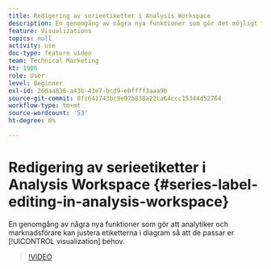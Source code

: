 ```yaml
---
title: Redigering av serieetiketter i Analysis Workspace
description: En genomgång av några nya funktioner som gör det möjligt för analytiker och marknadsförare att justera etiketterna i diagram efter era visualiseringsbehov.
feature: Visualizations
topics: null
activity: use
doc-type: feature video
team: Technical Marketing
kt: 1906
role: User
level: Beginner
exl-id: 26daa836-a43b-43e7-bcd9-ebffff3aaa9b
source-git-commit: 8fc641743bc9e07b838a22ca64ccc15344d52764
workflow-type: tm+mt
source-wordcount: '53'
ht-degree: 0%

---
```


# Redigering av serieetiketter i Analysis Workspace {#series-label-editing-in-analysis-workspace}

En genomgång av några nya funktioner som gör att analytiker och marknadsförare kan justera etiketterna i diagram så att de passar er [!UICONTROL visualization] behov.

>[!VIDEO](https://video.tv.adobe.com/v/23728/?quality=12&learn=on)
